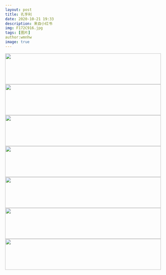 ```yaml
---
layout: post
title: 孔亨利
date: 2020-10-21 19:33
description: 来自小红书
img: F172C916.jpg
tags: [图片]
author:wmnhw
image: true
---
```

<img src="https://gdindex.wmnhw.workers.dev/%25E5%25B8%2585%25E5%2593%25A5%25E5%259B%25BE%25E5%25BA%2593/%25E5%25B0%258F%25E7%25BA%25A2%25E4%25B9%25A6-%25E5%25AD%2594%25E4%25BA%25A8%25E5%2588%25A9/F172C916-909F-4DB9-B6E8-C82EDB5C354B.jpeg" width="100%" height="100"/>

<img src="https://gdindex.wmnhw.workers.dev/%25E5%25B8%2585%25E5%2593%25A5%25E5%259B%25BE%25E5%25BA%2593/%25E5%25B0%258F%25E7%25BA%25A2%25E4%25B9%25A6-%25E5%25AD%2594%25E4%25BA%25A8%25E5%2588%25A9/AA0DED01-88A7-4449-BF58-69367D294912.jpeg" width="100%" height="100"/>

<img src="https://gdindex.wmnhw.workers.dev/%25E5%25B8%2585%25E5%2593%25A5%25E5%259B%25BE%25E5%25BA%2593/%25E5%25B0%258F%25E7%25BA%25A2%25E4%25B9%25A6-%25E5%25AD%2594%25E4%25BA%25A8%25E5%2588%25A9/629FD705-2E8C-4CC4-8C2D-87D27A66B06D.jpeg" width="100%" height="100"/>

<img src="https://gdindex.wmnhw.workers.dev/%25E5%25B8%2585%25E5%2593%25A5%25E5%259B%25BE%25E5%25BA%2593/%25E5%25B0%258F%25E7%25BA%25A2%25E4%25B9%25A6-%25E5%25AD%2594%25E4%25BA%25A8%25E5%2588%25A9/19B3EA25-59D6-4924-9852-865BAD2499BF.jpeg" width="100%" height="100"/>

<img src="https://gdindex.wmnhw.workers.dev/%25E5%25B8%2585%25E5%2593%25A5%25E5%259B%25BE%25E5%25BA%2593/%25E5%25B0%258F%25E7%25BA%25A2%25E4%25B9%25A6-%25E5%25AD%2594%25E4%25BA%25A8%25E5%2588%25A9/84BA06D9-B6F3-45D8-A532-67809AF28B01.jpeg" width="100%" height="100"/>

<img src="https://gdindex.wmnhw.workers.dev/%25E5%25B8%2585%25E5%2593%25A5%25E5%259B%25BE%25E5%25BA%2593/%25E5%25B0%258F%25E7%25BA%25A2%25E4%25B9%25A6-%25E5%25AD%2594%25E4%25BA%25A8%25E5%2588%25A9/672DF12B-4390-43AA-A91D-CA0526AED6E4.jpeg" width="100%" height="100"/>

<img src="https://gdindex.wmnhw.workers.dev/%25E5%25B8%2585%25E5%2593%25A5%25E5%259B%25BE%25E5%25BA%2593/%25E5%25B0%258F%25E7%25BA%25A2%25E4%25B9%25A6-%25E5%25AD%2594%25E4%25BA%25A8%25E5%2588%25A9/4397B9A4-34DE-4872-AF56-1BE3D1C495A4.jpeg" width="100%" height="100"/>
